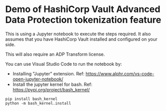 # Demo of HashiCorp Vault Advanced Data Protection tokenization feature
This is using a Jupyter notebook to execute the steps required.
It also assumes that you have HashiCorp Vault installed and configured on your side.

This will also require an ADP Transform license.

You can use Visual Studio Code to run the notebook by:
- Installing "Jupyter" extension. Ref: https://www.alphr.com/vs-code-open-jupyter-notebook/
- Install the jupyter kernel for bash. Ref: https://pypi.org/project/bash_kernel/
```shell
pip install bash_kernel
python -m bash_kernel.install
```
